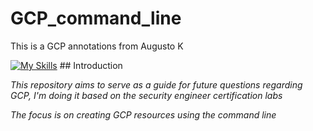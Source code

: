 # GCP_command_line
This is a GCP annotations from Augusto K

 [![My Skills](https://skillicons.dev/icons?i=gcp)](https://skillicons.dev) ## Introduction

*This repository aims to serve as a guide for future questions regarding GCP, I'm doing it based on the security engineer certification labs*

*The focus is on creating GCP resources using the command line*
